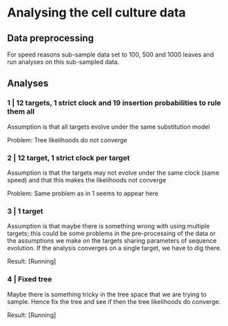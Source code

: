 # Analysing the cell culture data

## Data preprocessing

For speed reasons sub-sample data set to 100, 500 and 1000 leaves and
run analyses on this sub-sampled data.


## Analyses

### 1 | 12 targets, 1 strict clock and 19 insertion probabilities to rule them all

Assumption is that all targets evolve under the same substitution
model

Problem: Tree likelihoods do not converge


### 2 | 12 target, 1 strict clock per target

Assumption is that the targets may not evolve under the same clock
(same speed) and that this makes the likelihoods not converge

Problem: Same problem as in 1 seems to appear here

### 3 | 1 target

Assumption is that maybe there is something wrong with using multiple
targets; this could be some problems in the pre-processing of the data
or the assumptions we make on the targets sharing parameters of
sequence evolution. If the analysis converges on a single target, we
have to dig there.

Result: [Running]

### 4 | Fixed tree

Maybe there is something tricky in the tree space that we are trying
to sample. Hence fix the tree and see if then the tree likelihoods do
converge.

Result: [Running]
